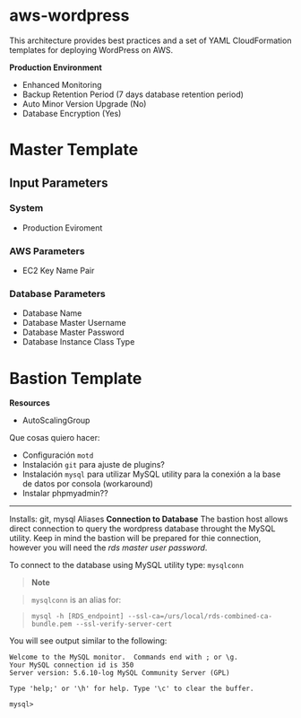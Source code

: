 # aws-wordpress
This architecture provides best practices and a set of YAML CloudFormation templates for deploying WordPress on AWS.



__Production Environment__

* Enhanced Monitoring
* Backup Retention Period (7 days database retention period)
* Auto Minor Version Upgrade (No)
* Database Encryption (Yes)

# Master Template
## Input Parameters

### System 

* Production Eviroment 

### AWS Parameters

* EC2 Key Name Pair

### Database Parameters

* Database Name
* Database Master Username
* Database Master Password
* Database Instance Class Type

# Bastion Template

__Resources__

* AutoScalingGroup


Que cosas quiero hacer:
* Configuración `motd`
* Instalación `git` para ajuste de plugins?
* Instalación `mysql` para utilizar MySQL utility para la conexión a la base de datos por consola (workaround)
* Instalar phpmyadmin??










---

Installs: git, mysql
Aliases
__Connection to Database__
The bastion host allows direct connection to query the wordpress database throught the MySQL utility. Keep in mind the bastion will be prepared for thie connection, however you will need the _rds master user password_.


To connect to the database using MySQL utility type:
`mysqlconn`


> __Note__

>`mysqlconn` is an alias for:

>`mysql -h [RDS_endpoint] --ssl-ca=/urs/local/rds-combined-ca-bundle.pem --ssl-verify-server-cert`

You will see output similar to the following:

```
Welcome to the MySQL monitor.  Commands end with ; or \g.
Your MySQL connection id is 350
Server version: 5.6.10-log MySQL Community Server (GPL)

Type 'help;' or '\h' for help. Type '\c' to clear the buffer.

mysql> 
```
